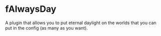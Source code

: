 # fAlwaysDay
A plugin that allows you to put eternal daylight on the worlds that you can put in the config (as many as you want).

